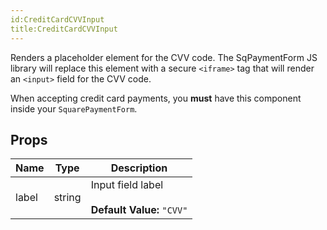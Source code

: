 ```yaml
---
id:CreditCardCVVInput
title:CreditCardCVVInput
---
```

Renders a placeholder element for the CVV code. The SqPaymentForm JS library will replace this element with
a secure `<iframe>` tag that will render an `<input>` field for the CVV code.

When accepting credit card payments, you **must** have this component inside your `SquarePaymentForm`.

## Props
|Name|Type|Description|
|---|---|---|
|label|string|Input field label<br/><br/>**Default Value:** `"CVV"`|